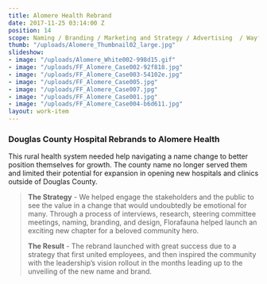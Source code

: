 ```yaml
---
title: Alomere Health Rebrand
date: 2017-11-25 03:14:00 Z
position: 14
scope: Naming / Branding / Marketing and Strategy / Advertising  / Wayfinding Signage
thumb: "/uploads/Alomere_Thumbnail02_large.jpg"
slideshow:
- image: "/uploads/Alomere_White002-998d15.gif"
- image: "/uploads/FF_Alomere_Case002-92f818.jpg"
- image: "/uploads/FF_Alomere_Case003-54102e.jpg"
- image: "/uploads/FF_Alomere_Case005.jpg"
- image: "/uploads/FF_Alomere_Case007.jpg"
- image: "/uploads/FF_Alomere_Case001.jpg"
- image: "/uploads/FF_Alomere_Case004-b6d611.jpg"
layout: work-item
---
```


### Douglas County Hospital Rebrands to Alomere Health

This rural health system needed help navigating a name change to better position themselves for growth. The county name no longer served them and limited their potential  for expansion in opening new hospitals and clinics outside of Douglas County.

> **The Strategy** - We helped engage the stakeholders and the public to see the value in a change that would undoubtedly be emotional for many. Through a process of interviews, research, steering committee meetings, naming, branding, and design, Florafauna helped launch an exciting new chapter for a beloved community hero.
>
> **The Result** - The rebrand launched with great success due to a strategy that first united employees, and then inspired the community with the leadership’s vision rollout in the months leading up to the unveiling of the new name and brand.